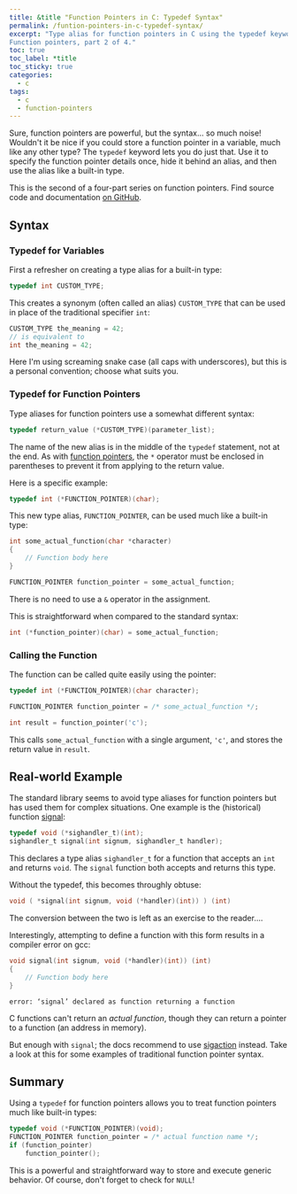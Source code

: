 ```yaml
---
title: &title "Function Pointers in C: Typedef Syntax"
permalink: /funtion-pointers-in-c-typedef-syntax/
excerpt: "Type alias for function pointers in C using the typedef keyword.
Function pointers, part 2 of 4."
toc: true
toc_label: *title
toc_sticky: true
categories:
  - c
tags:
  - c
  - function-pointers
---
```


Sure, function pointers are powerful, but the syntax... so much noise!
Wouldn't it be nice if you could store a function pointer in a variable, much
like any other type? The `typedef` keyword lets you do just that. Use it to
specify the function pointer details once, hide it behind an alias, and
then use the alias like a built-in type.

This is the second of a four-part series on function pointers.
Find source code and documentation
[on GitHub](https://github.com/KevinWMatthews/c-function_pointers).


## Syntax

### Typedef for Variables

First a refresher on creating a type alias for a built-in type:
```c
typedef int CUSTOM_TYPE;
```

This creates a synonym (often called an alias) `CUSTOM_TYPE` that can be used in
place of the traditional specifier `int`:
```c
CUSTOM_TYPE the_meaning = 42;
// is equivalent to
int the_meaning = 42;
```

Here I'm using screaming snake case (all caps with underscores), but this is
a personal convention; choose what suits you.


### Typedef for Function Pointers

Type aliases for function pointers use a somewhat different syntax:
```c
typedef return_value (*CUSTOM_TYPE)(parameter_list);
```

The name of the new alias is in the middle of the `typedef` statement, not at the
end. As with [function pointers](/funtion-pointers-in-c-basic-syntax/),
the `*` operator must be enclosed in parentheses
to prevent it from applying to the return value.

Here is a specific example:
```c
typedef int (*FUNCTION_POINTER)(char);
```

This new type alias, `FUNCTION_POINTER`, can be used much like a built-in type:
```c
int some_actual_function(char *character)
{
    // Function body here
}

FUNCTION_POINTER function_pointer = some_actual_function;
```

There is no need to use a `&` operator in the assignment.

This is straightforward when compared to the standard syntax:
```c
int (*function_pointer)(char) = some_actual_function;
```


### Calling the Function

The function can be called quite easily using the pointer:
```c
typedef int (*FUNCTION_POINTER)(char character);

FUNCTION_POINTER function_pointer = /* some_actual_function */;

int result = function_pointer('c');
```

This calls `some_actual_function` with a single argument, `'c'`, and
stores the return value in `result`.


## Real-world Example

The standard library seems to avoid type aliases for function pointers but has
used them for complex situations. One example is the (historical) function
[signal](http://man7.org/linux/man-pages/man2/signal.2.html):

```c
typedef void (*sighandler_t)(int);
sighandler_t signal(int signum, sighandler_t handler);
```

This declares a type alias `sighandler_t` for a function that accepts an `int`
and returns `void`. The `signal` function both accepts and returns this type.

Without the typedef, this becomes throughly obtuse:
```c
void ( *signal(int signum, void (*handler)(int)) ) (int)
```

The conversion between the two is left as an exercise to the reader....

Interestingly, attempting to define a function with this form results in a
compiler error on gcc:
```c
void signal(int signum, void (*handler)(int)) (int)
{
    // Function body here
}
```
```
error: ‘signal’ declared as function returning a function
```

C functions can't return an *actual function*, though they can return a pointer
to a function (an address in memory).

But enough with `signal`; the docs recommend to use
[sigaction](http://man7.org/linux/man-pages/man2/sigaction.2.html)
instead. Take a look at this for some examples of traditional function pointer
syntax.


## Summary

Using a `typedef` for function pointers allows you to treat function pointers
much like built-in types:
```c
typedef void (*FUNCTION_POINTER)(void);
FUNCTION_POINTER function_pointer = /* actual function name */;
if (function_pointer)
    function_pointer();
```

This is a powerful and straightforward way to store and execute generic behavior.
Of course, don't forget to check for `NULL`!

